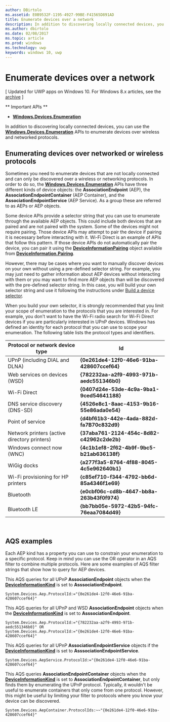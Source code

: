 ---author: DBirtoloms.assetid: E0B9532F-1195-4927-99BE-F41565D891ADtitle: Enumerate devices over a networkdescription: In addition to discovering locally connected devices, you can use the Windows.Devices.Enumeration APIs to enumerate devices over wireless and networked protocols.ms.author: dbirtoloms.date: 02/08/2017ms.topic: articlems.prod: windowsms.technology: uwpkeywords: windows 10, uwp---# Enumerate devices over a network\[ Updated for UWP apps on Windows 10. For Windows 8.x articles, see the [archive](http://go.microsoft.com/fwlink/p/?linkid=619132) \]** Important APIs **-   [**Windows.Devices.Enumeration**](https://msdn.microsoft.com/library/windows/apps/BR225459)In addition to discovering locally connected devices, you can use the [**Windows.Devices.Enumeration**](https://msdn.microsoft.com/library/windows/apps/BR225459) APIs to enumerate devices over wireless and networked protocols.## Enumerating devices over networked or wireless protocolsSometimes you need to enumerate devices that are not locally connected and can only be discovered over a wireless or networking protocols. In order to do so, the [**Windows.Devices.Enumeration**](https://msdn.microsoft.com/library/windows/apps/BR225459) APIs have three different kinds of device objects: the **AssociationEndpoint** (AEP), the **AssociationEndpointContainer** (AEP Container), and the **AssociationEndpointService** (AEP Service). As a group these are referred to as AEPs or AEP objects.Some device APIs provide a selector string that you can use to enumerate through the available AEP objects. This could include both devices that are paired and are not paired with the system. Some of the devices might not require pairing. Those device APIs may attempt to pair the device if pairing it is necessary before interacting with it. Wi-Fi Direct is an example of APIs that follow this pattern. If those device APIs do not automatically pair the device, you can pair it using the [**DeviceInformationPairing**](https://msdn.microsoft.com/library/windows/apps/Mt168396) object available from [**DeviceInformation.Pairing**](https://msdn.microsoft.com/library/windows/apps/Dn705960).However, there may be cases where you want to manually discover devices on your own without using a pre-defined selector string. For example, you may just need to gather information about AEP devices without interacting with them or you may want to find more AEP objects than will be discovered with the pre-defined selector string. In this case, you will build your own selector string and use it following the instructions under [Build a device selector](build-a-device-selector.md).When you build your own selector, it is strongly recommended that you limit your scope of enumeration to the protocols that you are interested in. For example, you don't want to have the Wi-Fi radio search for Wi-Fi Direct devices if you are particularly interested in UPnP devices. Windows has defined an identity for each protocol that you can use to scope your enumeration. The following table lists the protocol types and identifiers.| Protocol or network device type              | Id                                         ||----------------------------------------------|--------------------------------------------|| UPnP (including DIAL and DLNA)               | **{0e261de4-12f0-46e6-91ba-428607ccef64}** || Web services on devices (WSD)                | **{782232aa-a2f9-4993-971b-aedc551346b0}** || Wi-Fi Direct                                 | **{0407d24e-53de-4c9a-9ba1-9ced54641188}** || DNS service discovery (DNS-SD)               | **{4526e8c1-8aac-4153-9b16-55e86ada0e54}** || Point of service                             | **{d4bf61b3-442e-4ada-882d-fa7B70c832d9}** || Network printers (active directory printers) | **{37aba761-2124-454c-8d82-c42962c2de2b}** || Windows connect now (WNC)                    | **{4c1b1ef8-2f62-4b9f-9bc5-b21ab636138f}** || WiGig docks                                  | **{a277f3a5-8764-4f88-8045-4c5e962640b1}** || Wi-Fi provisioning for HP printers           | **{c85ef710-f344-4792-bb6d-85a4346f1e69}** || Bluetooth                                    | **{e0cbf06c-cd8b-4647-bb8a-263b43f0f974}** || Bluetooth LE                                 | **{bb7bb05e-5972-42b5-94fc-76eaa7084d49}** | ## AQS examplesEach AEP kind has a property you can use to constrain your enumeration to a specific protocol. Keep in mind you can use the OR operator in an AQS filter to combine multiple protocols. Here are some examples of AQS filter strings that show how to query for AEP devices.This AQS queries for all UPnP **AssociationEndpoint** objects when the [**DeviceInformationKind**](https://msdn.microsoft.com/library/windows/apps/Dn948991) is set to **AsssociationEndpoint**.``` syntaxSystem.Devices.Aep.ProtocolId:="{0e261de4-12f0-46e6-91ba-428607ccef64}"```This AQS queries for all UPnP and WSD **AssociationEndpoint** objects when the [**DeviceInformationKind**](https://msdn.microsoft.com/library/windows/apps/Dn948991) is set to **AsssociationEndpoint**.``` syntaxSystem.Devices.Aep.ProtocolId:="{782232aa-a2f9-4993-971b-aedc551346b0}" OR System.Devices.Aep.ProtocolId:="{0e261de4-12f0-46e6-91ba-428607ccef64}"```This AQS queries for all UPnP **AssociationEndpointService** objects if the [**DeviceInformationKind**](https://msdn.microsoft.com/library/windows/apps/Dn948991) is set to **AsssociationEndpointService**.``` syntaxSystem.Devices.AepService.ProtocolId:="{0e261de4-12f0-46e6-91ba-428607ccef64}"```This AQS queries **AssociationEndpointContainer** objects when the [**DeviceInformationKind**](https://msdn.microsoft.com/library/windows/apps/Dn948991) is set to **AssociationEndpointContainer**, but only finds them by enumerating the UPnP protocol. Typically, it wouldn't be useful to enumerate containers that only come from one protocol. However, this might be useful by limiting your filter to protocols where you know your device can be discovered.``` syntaxSystem.Devices.AepContainer.ProtocolIds:~~"{0e261de4-12f0-46e6-91ba-428607ccef64}"```  